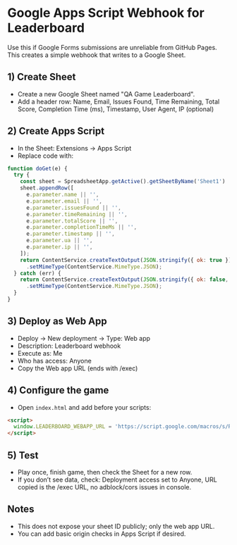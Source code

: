 # Google Apps Script Webhook for Leaderboard

Use this if Google Forms submissions are unreliable from GitHub Pages. This creates a simple webhook that writes to a Google Sheet.

## 1) Create Sheet
- Create a new Google Sheet named "QA Game Leaderboard".
- Add a header row: Name, Email, Issues Found, Time Remaining, Total Score, Completion Time (ms), Timestamp, User Agent, IP (optional)

## 2) Create Apps Script
- In the Sheet: Extensions -> Apps Script
- Replace code with:
```javascript
function doGet(e) {
  try {
    const sheet = SpreadsheetApp.getActive().getSheetByName('Sheet1') || SpreadsheetApp.getActiveSheet();
    sheet.appendRow([
      e.parameter.name || '',
      e.parameter.email || '',
      e.parameter.issuesFound || '',
      e.parameter.timeRemaining || '',
      e.parameter.totalScore || '',
      e.parameter.completionTimeMs || '',
      e.parameter.timestamp || '',
      e.parameter.ua || '',
      e.parameter.ip || '',
    ]);
    return ContentService.createTextOutput(JSON.stringify({ ok: true }))
      .setMimeType(ContentService.MimeType.JSON);
  } catch (err) {
    return ContentService.createTextOutput(JSON.stringify({ ok: false, error: String(err) }))
      .setMimeType(ContentService.MimeType.JSON);
  }
}
```

## 3) Deploy as Web App
- Deploy -> New deployment -> Type: Web app
- Description: Leaderboard webhook
- Execute as: Me
- Who has access: Anyone
- Copy the Web app URL (ends with /exec)

## 4) Configure the game
- Open `index.html` and add before your scripts:
```html
<script>
  window.LEADERBOARD_WEBAPP_URL = 'https://script.google.com/macros/s/REPLACE_WITH_YOUR_DEPLOYMENT_ID/exec';
</script>
```

## 5) Test
- Play once, finish game, then check the Sheet for a new row.
- If you don’t see data, check: Deployment access set to Anyone, URL copied is the /exec URL, no adblock/cors issues in console.

## Notes
- This does not expose your sheet ID publicly; only the web app URL.
- You can add basic origin checks in Apps Script if desired.
